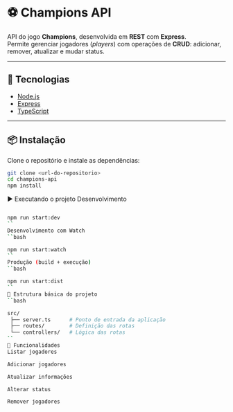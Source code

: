 # ⚽ Champions API

API do jogo **Champions**, desenvolvida em **REST** com **Express**.  
Permite gerenciar jogadores (*players*) com operações de **CRUD**: adicionar, remover, atualizar e mudar status.  

---

## 🚀 Tecnologias
- [Node.js](https://nodejs.org/)  
- [Express](https://expressjs.com/)  
- [TypeScript](https://www.typescriptlang.org/)  

---

## 📦 Instalação

Clone o repositório e instale as dependências:

```bash
git clone <url-do-repositorio>
cd champions-api
npm install
```
▶️ Executando o projeto
Desenvolvimento
```bash

npm run start:dev
``
Desenvolvimento com Watch
``bash

npm run start:watch
``
Produção (build + execução)
``bash

npm run start:dist
``
📂 Estrutura básica do projeto
``bash

src/
 ├── server.ts      # Ponto de entrada da aplicação
 ├── routes/        # Definição das rotas
 └── controllers/   # Lógica das rotas
``
🔧 Funcionalidades
Listar jogadores

Adicionar jogadores

Atualizar informações

Alterar status

Remover jogadores
